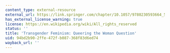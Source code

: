 ```yaml
---
content_type: external-resource
external_url: https://link.springer.com/chapter/10.1057/9780230593664_5
has_external_license_warning: true
license: https://en.wikipedia.org/wiki/All_rights_reserved
status: ''
title: 'Transgender Feminism: Queering the Woman Question'
uid: 94bd2b90-2ffe-472f-b087-368f83d6ed74
wayback_url: ''
---
```

